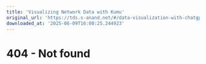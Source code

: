 ```yaml
---
title: 'Visualizing Network Data with Kumu'
original_url: 'https://tds.s-anand.net/#/data-visualization-with-chatgpt'
downloaded_at: '2025-06-09T16:00:25.244923'
---
```

404 - Not found
===============